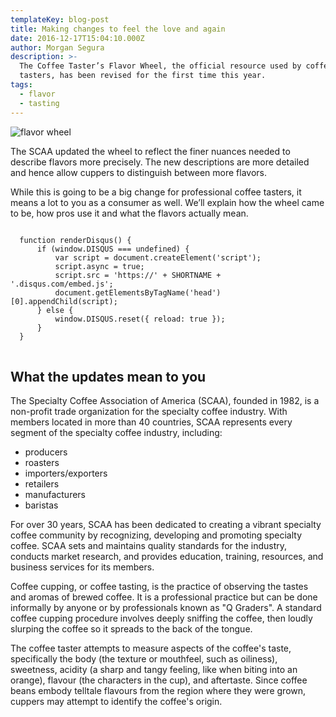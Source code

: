 ```yaml
---
templateKey: blog-post
title: Making changes to feel the love and again
date: 2016-12-17T15:04:10.000Z
author: Morgan Segura
description: >-
  The Coffee Taster’s Flavor Wheel, the official resource used by coffee
  tasters, has been revised for the first time this year. 
tags:
  - flavor
  - tasting
---
```

![flavor wheel](/img/flavor_wheel.jpg)

The SCAA updated the wheel to reflect the finer nuances needed to describe flavors more precisely. The new descriptions are more detailed and hence allow cuppers to distinguish between more flavors.

While this is going to be a big change for professional coffee tasters, it means a lot to you as a consumer as well. We’ll explain how the wheel came to be, how pros use it and what the flavors actually mean.

<pre>
<code class="language-javascript">
  function renderDisqus() {
      if (window.DISQUS === undefined) {
          var script = document.createElement('script');
          script.async = true;
          script.src = 'https://' + SHORTNAME + '.disqus.com/embed.js';
          document.getElementsByTagName('head')[0].appendChild(script);
      } else {
          window.DISQUS.reset({ reload: true });
      }
  }  
</code>
</pre>

## What the updates mean to you

The Specialty Coffee Association of America (SCAA), founded in 1982, is a non-profit trade organization for the specialty coffee industry. With members located in more than 40 countries, SCAA represents every segment of the specialty coffee industry, including:

* producers
* roasters
* importers/exporters
* retailers
* manufacturers
* baristas

For over 30 years, SCAA has been dedicated to creating a vibrant specialty coffee community by recognizing, developing and promoting specialty coffee. SCAA sets and maintains quality standards for the industry, conducts market research, and provides education, training, resources, and business services for its members.

Coffee cupping, or coffee tasting, is the practice of observing the tastes and aromas of brewed coffee. It is a professional practice but can be done informally by anyone or by professionals known as "Q Graders". A standard coffee cupping procedure involves deeply sniffing the coffee, then loudly slurping the coffee so it spreads to the back of the tongue.

The coffee taster attempts to measure aspects of the coffee's taste, specifically the body (the texture or mouthfeel, such as oiliness), sweetness, acidity (a sharp and tangy feeling, like when biting into an orange), flavour (the characters in the cup), and aftertaste. Since coffee beans embody telltale flavours from the region where they were grown, cuppers may attempt to identify the coffee's origin.

